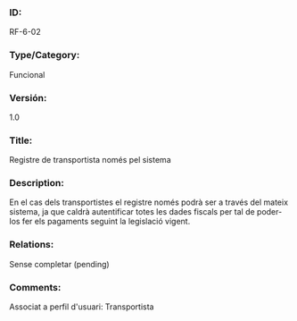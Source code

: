 ### ID:

RF-6-02

### Type/Category: 

Funcional

### Versión:

1.0

### Title:

Registre de transportista només pel sistema

### Description: 

En el cas dels transportistes el registre només podrà ser a través del mateix sistema, ja que caldrà autentificar totes les dades fiscals per tal de poder-los fer els pagaments seguint la legislació vigent.

### Relations: 

Sense completar (pending) 

### Comments: 

Associat a perfil d'usuari: Transportista
